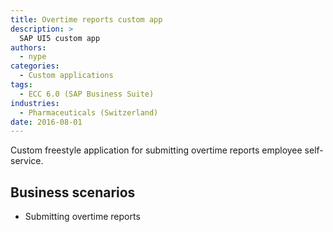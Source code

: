 ```yaml
---
title: Overtime reports custom app
description: >
  SAP UI5 custom app
authors:
  - nype
categories:
  - Custom applications
tags:
  - ECC 6.0 (SAP Business Suite)
industries:
  - Pharmaceuticals (Switzerland)
date: 2016-08-01
---
```


<!-- more -->

Custom freestyle application for submitting overtime reports employee self-service.

## Business scenarios
- Submitting overtime reports



